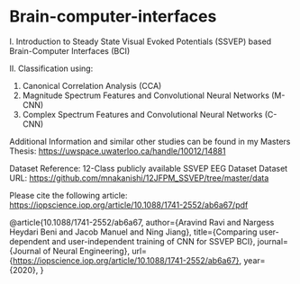 # Brain-computer-interfaces
I. Introduction to Steady State Visual Evoked Potentials (SSVEP) based Brain-Computer Interfaces (BCI) 

II. Classification using:
  1. Canonical Correlation Analysis (CCA)
  2. Magnitude Spectrum Features and Convolutional Neural Networks (M-CNN) 
  3. Complex Spectrum Features and Convolutional Neural Networks (C-CNN) 

Additional Information and similar other studies can be found in my Masters Thesis:
https://uwspace.uwaterloo.ca/handle/10012/14881

Dataset Reference:
12-Class publicly available SSVEP EEG Dataset
Dataset URL: https://github.com/mnakanishi/12JFPM_SSVEP/tree/master/data

Please cite the following article:
https://iopscience.iop.org/article/10.1088/1741-2552/ab6a67/pdf

@article{10.1088/1741-2552/ab6a67,
	author={Aravind Ravi and Nargess Heydari Beni and Jacob Manuel and Ning Jiang},
	title={Comparing user-dependent and user-independent training of CNN for SSVEP BCI},
	journal={Journal of Neural Engineering},
	url={https://iopscience.iop.org/article/10.1088/1741-2552/ab6a67},
	year={2020},
	}
